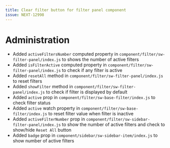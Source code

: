 ```yaml
---
title: Clear filter button for filter panel component
issue: NEXT-12998
---
```

# Administration
*  Added `activeFiltersNumber` computed property in `component/filter/sw-filter-panel/index.js` to shows the number of active filters
*  Added `isFilterActive` computed property in `component/filter/sw-filter-panel/index.js` to check if any filter is active
*  Added `resetAll` method in `component/filter/sw-filter-panel/index.js` to reset filters
*  Added `showFilter` method in `component/filter/sw-filter-panel/index.js` to check if filter is displayed by default
*  Added `active` prop in `component/filter/sw-base-filter/index.js` to check filter status
*  Added `active` watch property in `component/filter/sw-base-filter/index.js` to reset filter value when filter is inactive
*  Added `activeFilterNumber` prop in `component/filter/sw-sidebar-filter-panel/index.js` to show the number of active filters and check to show/hide `Reset All` button
*  Added `badge` prop in `component/sidebar/sw-sidebar-item/index.js` to show number of active filters
